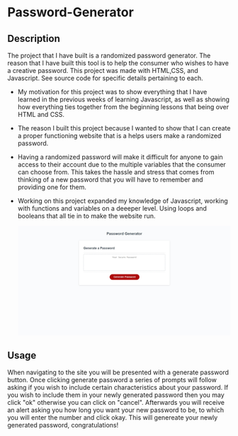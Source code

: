 # Password-Generator

## Description

The project that I have built is a randomized password generator. The reason that I have built this tool is to help the consumer who wishes to have a creative password.
This project was made with HTML,CSS, and Javascript. See source code for specific details pertaining to each.

- My motivation for this project was to show everything that I have learned in the previous weeks of learning Javascript, as well as showing how everything ties together from the beginning lessons that being over HTML and CSS. 

- The reason I built this project because I wanted to show that I can create a proper functioning website that is a helps users make a randomized password.

- Having a randomized password will make it difficult for anyone to gain access to their account due to the multiple variables that the consumer can choose from. This takes the hassle and stress that comes from thinking of a new password that you will have to remember and providing one for them.

- Working on this project expanded my knowledge of Javascript, working with functions and variables on a deeeper level. Using loops and booleans that all tie in to make the website run.

  ![Screenshot](https://github.com/Simplyareed/Password-Generator/blob/main/passsword%20generator%20SH.jpeg)


## Usage

When navigating to the site you will be presented with a generate password button. Once clicking generate password a series of prompts will follow asking if you wish to include certain characteristics about your password. If you wish to include them in your newly generated password then you may click "ok" otherwise you can click on "cancel". Afterwards you will receive an alert asking you how long you want your new password to be, to which you will enter the number and click okay. This will genereate your newly generated password, congratulations!
